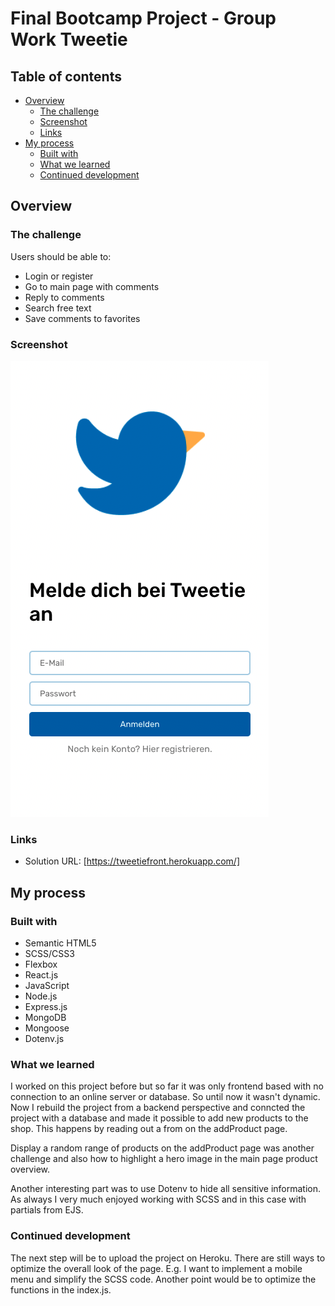 # Final Bootcamp Project - Group Work Tweetie

## Table of contents

- [Overview](#overview)
  - [The challenge](#the-challenge)
  - [Screenshot](#screenshot)
  - [Links](#links)
- [My process](#my-process)
  - [Built with](#built-with)
  - [What we learned](#what-i-learned)
  - [Continued development](#continued-development)

## Overview

### The challenge

Users should be able to:

- Login or register
- Go to main page with comments
- Reply to comments 
- Search free text
- Save comments to favorites

### Screenshot

![](./Screenshot.png)

### Links

- Solution URL: [https://tweetiefront.herokuapp.com/]

## My process

### Built with

- Semantic HTML5 
- SCSS/CSS3
- Flexbox
- React.js
- JavaScript
- Node.js
- Express.js
- MongoDB
- Mongoose
- Dotenv.js

### What we learned

I worked on this project before but so far it was only frontend based with no connection to an online server or database. So until now it wasn't dynamic. Now I rebuild the project from a backend perspective and conncted the project with a database and made it possible to add new products to the shop. This happens by reading out a from on the addProduct page. 

Display a random range of products on the addProduct page was another challenge and also how to highlight a hero image in the main page product overview. 

Another interesting part was to use Dotenv to hide all sensitive information. As always I very much enjoyed working with SCSS and in this case with partials from EJS. 

### Continued development

The next step will be to upload the project on Heroku. There are still ways to optimize the overall look of the page. E.g. I want to implement a mobile menu and simplify the SCSS code. Another point would be to optimize the functions in the index.js. 